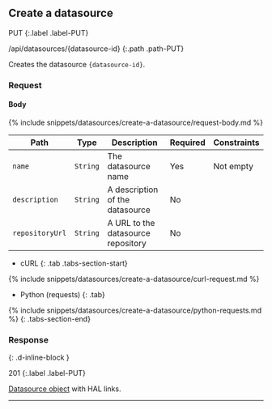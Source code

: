 ## Create a datasource

PUT
{:.label .label-PUT}

/api/datasources/{datasource-id}
{:.path .path-PUT}

Creates the datasource `{datasource-id}`.

### Request

#### Body

{% include snippets/datasources/create-a-datasource/request-body.md %}

Path | Type | Description | Required | Constraints
---- | ---- | ----------- | -------- | -----------
`name` | `String` | The datasource name | Yes | Not empty
`description` | `String` | A description of the datasource | No |
`repositoryUrl` | `String` | A URL to the datasource repository | No |

- cURL
{: .tab .tabs-section-start}

{% include snippets/datasources/create-a-datasource/curl-request.md %}

- Python (requests)
{: .tab}

{% include snippets/datasources/create-a-datasource/python-requests.md %}
{: .tabs-section-end}

### Response
{: .d-inline-block }

201
{:.label .label-PUT}

[Datasource object](#datasource-object) with HAL links.

---
